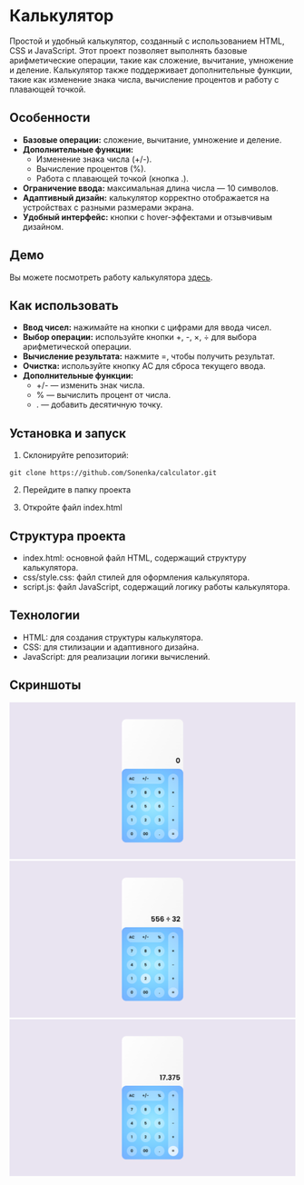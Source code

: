 # Калькулятор

Простой и удобный калькулятор, созданный с использованием HTML, CSS и JavaScript. Этот проект позволяет выполнять базовые арифметические операции, такие как сложение, вычитание, умножение и деление. Калькулятор также поддерживает дополнительные функции, такие как изменение знака числа, вычисление процентов и работу с плавающей точкой.

## Особенности
* **Базовые операции:** сложение, вычитание, умножение и деление.
* **Дополнительные функции:**
    + Изменение знака числа (+/-).
    + Вычисление процентов (%).
    + Работа с плавающей точкой (кнопка .).
* **Ограничение ввода:** максимальная длина числа — 10 символов.
* **Адаптивный дизайн:** калькулятор корректно отображается на устройствах с разными размерами экрана.
* **Удобный интерфейс:** кнопки с hover-эффектами и отзывчивым дизайном.

## Демо
Вы можете посмотреть работу калькулятора [здесь](https://sonenka.github.io/calculator/).

## Как использовать

* **Ввод чисел:** нажимайте на кнопки с цифрами для ввода чисел.
* **Выбор операции:** используйте кнопки +, -, ×, ÷ для выбора арифметической операции.
* **Вычисление результата:** нажмите =, чтобы получить результат.
* **Очистка:** используйте кнопку AC для сброса текущего ввода.
* **Дополнительные функции:**
    + +/- — изменить знак числа.
    + % — вычислить процент от числа.
    + . — добавить десятичную точку.

## Установка и запуск

1. Склонируйте репозиторий:
```
git clone https://github.com/Sonenka/calculator.git
```

2. Перейдите в папку проекта

3. Откройте файл index.html

## Структура проекта

* index.html: основной файл HTML, содержащий структуру калькулятора.
* css/style.css: файл стилей для оформления калькулятора.
* script.js: файл JavaScript, содержащий логику работы калькулятора.

## Технологии

* HTML: для создания структуры калькулятора.
* CSS: для стилизации и адаптивного дизайна.
* JavaScript: для реализации логики вычислений.

## Скриншоты
![screen1](/screenshots/calculator_screenshot_1.png)
![screen2](/screenshots/calculator_screenshot_2.png)
![screen3](/screenshots/calculator_screenshot_3.png)